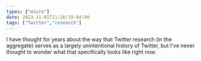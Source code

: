 ```yaml
---
types: ["micro"]
date: 2023-11-01T11:26:19-04:00
tags: ["Twitter","research"]
---
```

I have thought for years about the way that Twitter research (in the aggregate) serves as a largely unintentional history of Twitter, but I've never thought to wonder what that specifically looks like right now.
